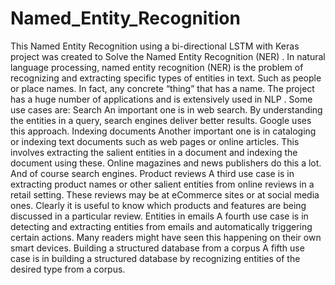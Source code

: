 # Named_Entity_Recognition
This Named Entity Recognition using a bi-directional LSTM with Keras project was created to Solve the Named Entity Recognition (NER) . In natural language processing, named entity recognition (NER) is the problem of recognizing and extracting specific types of entities in text. Such as people or place names. In fact, any concrete “thing” that has a name. The project has a huge number of applications and is extensively used in NLP . Some use cases are:
Search
An important one is in web search. By understanding the entities in a query, search engines deliver better results. Google uses this approach.
Indexing documents
Another important one is in cataloging or indexing text documents such as web pages or online articles. This involves extracting the salient entities in a document and indexing the document using these. Online magazines and news publishers do this a lot. And of course search engines.
Product reviews
A third use case is in extracting product names or other salient entities from online reviews in a retail setting. These reviews may be at eCommerce sites or at social media ones. Clearly it is useful to know which products and features are being discussed in a particular review.
Entities in emails
A fourth use case is in detecting and extracting entities from emails and automatically triggering certain actions. Many readers might have seen this happening on their own smart devices.
Building a structured database from a corpus
A fifth use case is in building a structured database by recognizing entities of the desired type from a corpus.
